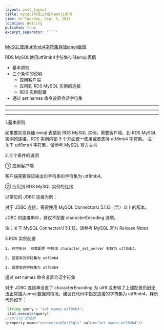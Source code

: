 ```yaml
---
layout: post_layout
title: mysql(阿里云)插入emoji表情
time: On Tuesday, Sept 5, 2017
location: BeiJing
pulished: true
excerpt_separator: "```"
---
```



<a href="https://help.aliyun.com/knowledge_detail/41702.html#RDS">MySQL使用utf8mb4字符集存储emoji表情</a>

RDS MySQL使用utf8mb4字符集存储emoji表情

-  基本原则
-  三个条件的说明
    - 应用客户端
    - 应用到 RDS MySQL 实例的连接
    - RDS 实例配置
-  通过 set names 命令设置会话字符集

---
***
___
1.基本原则

如果要实现存储 emoji 表情到 RDS MySQL 实例，需要客户端、到 RDS MySQL 实例的连接、RDS 实例内部 3 个方面统一使用或者支持 utf8mb4 字符集。
注：关于 utf8mb4 字符集，请参考 MySQL 官方文档

2.三个条件的说明

① 应用客户端

客户端需要保证输出的字符串的字符集为 utf8mb4。

② 应用到 RDS MySQL 实例的连接

以常见的 JDBC 连接为例：

对于 JDBC 连接，需要使用 MySQL Connector/J 5.1.13（含）以上的版本。

JDBC 的连接串中，建议不配置 characterEncoding 选项。

注：关于 MySQL Connector/J 5.1.13，请参考 MySQL 官方 Release Notes

3.RDS 实例配置

    1. 在控制台  参数配置 中修改 character_set_server 参数为 utf8mb4。

    2. 设置库的字符集为 utf8mb4

    3. 设置表的字符集为 utf8mb4

 通过 set names 命令设置会话字符集

对于 JDBC 连接串设置了 characterEncoding 为 utf8 或者做了上述配置仍旧无法正常插入emoji数据的情况，建议在代码中指定连接的字符集为 utf8mb4，样例代码如下：
```java
 String query = "set names utf8mb4";
 stat.execute(query);
//spring 里使用
<property name="connectionInitSqls" value="set names utf8mb4"/>
```